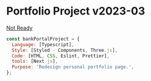 # Portfolio Project v2023-03

[Not Ready](#)

```javascript
const bankPortalProject = {
  Language: [Typescript],
  Style: [Styled - Components, Three.js],
  Code: [HTML, CSS, Eslint, Prettier],
  tools: [Next.js],
  Purpose: 'Redesign personal portfolio page.',
};
```
